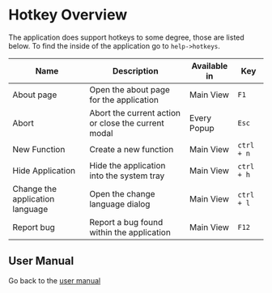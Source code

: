 # Hotkey Overview

The application does support hotkeys to some degree, those are listed below. To find the inside of the application go to `help->hotkeys`.

| Name                            | Description                                         | Available in | Key        |
| ------------------------------- | --------------------------------------------------- | ------------ | ---------- |
| About page                      | Open the about page for the application             | Main View    | `F1`       |
| Abort                           | Abort the current action or close the current modal | Every Popup  | `Esc`      |
| New Function                    | Create a new function                               | Main View    | `ctrl + n` |
| Hide Application                | Hide the application into the system tray           | Main View    | `ctrl + h` |
| Change the application language | Open the change language dialog                     | Main View    | `ctrl + l` |
| Report bug                      | Report a bug found within the application           | Main View    | `F12`      |

## User Manual

Go back to the [user manual][back]

[back]: user-manual.md